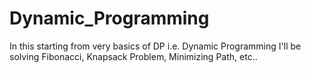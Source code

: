# Dynamic_Programming
In this starting from very basics of DP i.e. Dynamic Programming I'll be solving Fibonacci, Knapsack Problem, Minimizing Path, etc..
